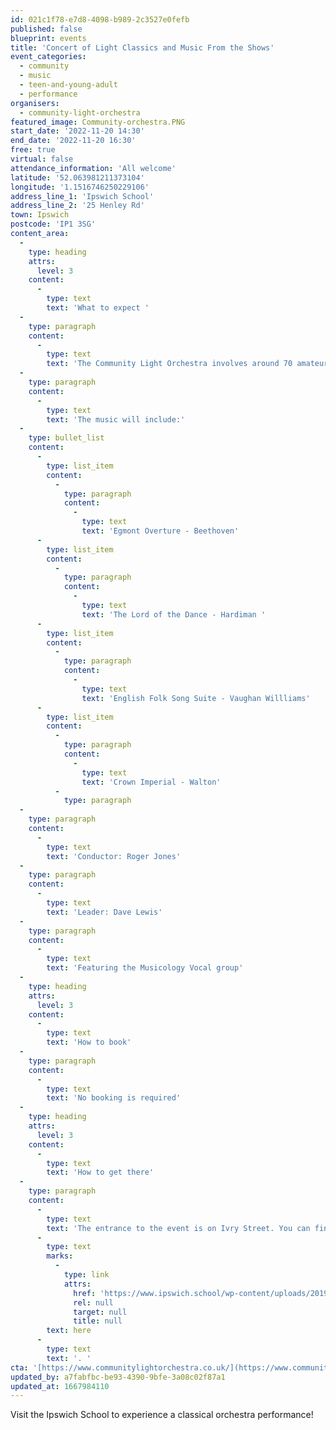 ```yaml
---
id: 021c1f78-e7d8-4098-b989-2c3527e0fefb
published: false
blueprint: events
title: 'Concert of Light Classics and Music From the Shows'
event_categories:
  - community
  - music
  - teen-and-young-adult
  - performance
organisers:
  - community-light-orchestra
featured_image: Community-orchestra.PNG
start_date: '2022-11-20 14:30'
end_date: '2022-11-20 16:30'
free: true
virtual: false
attendance_information: 'All welcome'
latitude: '52.063981211373104'
longitude: '1.1516746250229106'
address_line_1: 'Ipswich School'
address_line_2: '25 Henley Rd'
town: Ipswich
postcode: 'IP1 3SG'
content_area:
  -
    type: heading
    attrs:
      level: 3
    content:
      -
        type: text
        text: 'What to expect '
  -
    type: paragraph
    content:
      -
        type: text
        text: 'The Community Light Orchestra involves around 70 amateur and semi-professional musicians who meet in Henley Community Centre, near Ipswich, every Tuesday morning to practice their musical skills. The concert will be performed in aid of the Castle Hill Community Trust, so support this talented musical group and enjoy their orchestra performance on the 20 November!'
  -
    type: paragraph
    content:
      -
        type: text
        text: 'The music will include:'
  -
    type: bullet_list
    content:
      -
        type: list_item
        content:
          -
            type: paragraph
            content:
              -
                type: text
                text: 'Egmont Overture - Beethoven'
      -
        type: list_item
        content:
          -
            type: paragraph
            content:
              -
                type: text
                text: 'The Lord of the Dance - Hardiman '
      -
        type: list_item
        content:
          -
            type: paragraph
            content:
              -
                type: text
                text: 'English Folk Song Suite - Vaughan Willliams'
      -
        type: list_item
        content:
          -
            type: paragraph
            content:
              -
                type: text
                text: 'Crown Imperial - Walton'
          -
            type: paragraph
  -
    type: paragraph
    content:
      -
        type: text
        text: 'Conductor: Roger Jones'
  -
    type: paragraph
    content:
      -
        type: text
        text: 'Leader: Dave Lewis'
  -
    type: paragraph
    content:
      -
        type: text
        text: 'Featuring the Musicology Vocal group'
  -
    type: heading
    attrs:
      level: 3
    content:
      -
        type: text
        text: 'How to book'
  -
    type: paragraph
    content:
      -
        type: text
        text: 'No booking is required'
  -
    type: heading
    attrs:
      level: 3
    content:
      -
        type: text
        text: 'How to get there'
  -
    type: paragraph
    content:
      -
        type: text
        text: 'The entrance to the event is on Ivry Street. You can find the directions to the Ipswich School '
      -
        type: text
        marks:
          -
            type: link
            attrs:
              href: 'https://www.ipswich.school/wp-content/uploads/2019/09/Ipswich-School-Directions.pdf'
              rel: null
              target: null
              title: null
        text: here
      -
        type: text
        text: '. '
cta: '[https://www.communitylightorchestra.co.uk/](https://www.communitylightorchestra.co.uk/)'
updated_by: a7fabfbc-be93-4390-9bfe-3a08c02f87a1
updated_at: 1667984110
---
```

Visit the Ipswich School to experience a classical orchestra performance!
